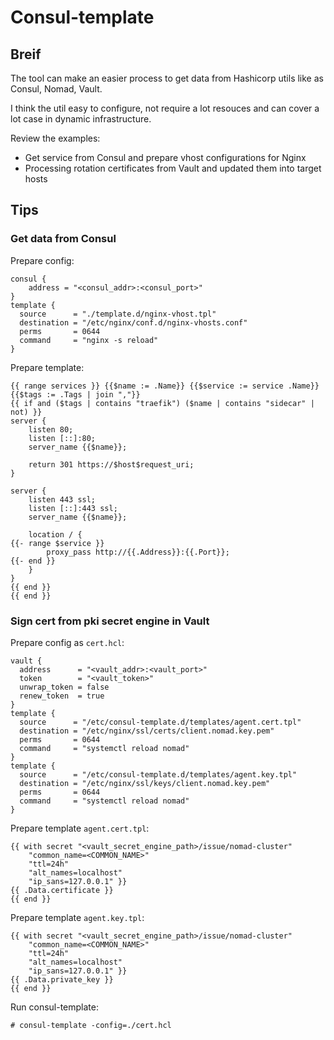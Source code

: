 # Consul-template

## Breif

The tool can make an easier process to get data from Hashicorp utils like as Consul, Nomad, Vault.

I think the util easy to configure, not require a lot resouces and can cover a lot case in dynamic infrastructure.

Review the examples: 
* Get service from Consul and prepare vhost configurations for Nginx
* Processing rotation certificates from Vault and updated them into target hosts

## Tips

### Get data from Consul

Prepare config:

```hcl
consul {
    address = "<consul_addr>:<consul_port>"
}
template {
  source      = "./template.d/nginx-vhost.tpl"
  destination = "/etc/nginx/conf.d/nginx-vhosts.conf"
  perms       = 0644
  command     = "nginx -s reload"
}
``` 

Prepare template:

```tpl
{{ range services }} {{$name := .Name}} {{$service := service .Name}} {{$tags := .Tags | join ","}}
{{ if and ($tags | contains "traefik") ($name | contains "sidecar" | not) }}
server {
    listen 80;
    listen [::]:80;
    server_name {{$name}};

    return 301 https://$host$request_uri;
}

server {
    listen 443 ssl;
    listen [::]:443 ssl;
    server_name {{$name}};

    location / {
{{- range $service }}
        proxy_pass http://{{.Address}}:{{.Port}};
{{- end }}
    }
}
{{ end }}
{{ end }}
```

### Sign cert from pki secret engine in Vault

Prepare config as `cert.hcl`:

```hcl
vault {
  address      = "<vault_addr>:<vault_port>"
  token        = "<vault_token>"
  unwrap_token = false
  renew_token  = true
}
template {
  source      = "/etc/consul-template.d/templates/agent.cert.tpl"
  destination = "/etc/nginx/ssl/certs/client.nomad.key.pem"
  perms       = 0644
  command     = "systemctl reload nomad"
}
template {
  source      = "/etc/consul-template.d/templates/agent.key.tpl"
  destination = "/etc/nginx/ssl/keys/client.nomad.key.pem"
  perms       = 0644
  command     = "systemctl reload nomad"
}
```

Prepare template `agent.cert.tpl`:

```tpl
{{ with secret "<vault_secret_engine_path>/issue/nomad-cluster" 
    "common_name=<COMMON_NAME>"
    "ttl=24h"
    "alt_names=localhost" 
    "ip_sans=127.0.0.1" }}
{{ .Data.certificate }}
{{ end }}
```

Prepare template `agent.key.tpl`:

```tpl
{{ with secret "<vault_secret_engine_path>/issue/nomad-cluster" 
    "common_name=<COMMON_NAME>"
    "ttl=24h"
    "alt_names=localhost"
    "ip_sans=127.0.0.1" }}
{{ .Data.private_key }}
{{ end }}
```

Run consul-template:

```shell
# consul-template -config=./cert.hcl
```
